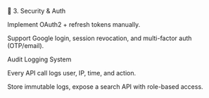 🔐 3. Security & Auth

Implement OAuth2 + refresh tokens manually.

Support Google login, session revocation, and multi-factor auth (OTP/email).

Audit Logging System

Every API call logs user, IP, time, and action.

Store immutable logs, expose a search API with role-based access.
